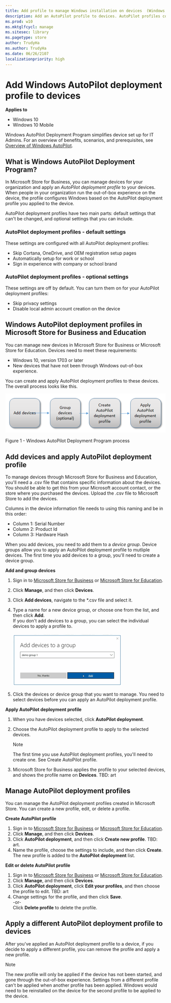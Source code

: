 ```yaml
---
title: Add profile to manage Windows installation on devices  (Windows 10)
description: Add an AutoPilot profile to devices. AutoPilot profiles control what is included in Windows set up experience for your employees. 
ms.prod: w10
ms.mktglfcycl: manage
ms.sitesec: library
ms.pagetype: store
author: TrudyHa
ms.author: TrudyHa
ms.date: 06/26/2107
localizationpriority: high
---
```


# Add Windows AutoPilot deployment profile to devices

**Applies to**

-   Windows 10
-   Windows 10 Mobile

Windows AutoPilot Deployment Program simplifies device set up for IT Admins. For an overview of benefits, scenarios, and prerequisites, see [Overview of Windows AutoPilot](https://review.docs.microsoft.com/en-us/windows/deployment/windows-10-auto-pilot?branch=dh-autopilot11975619).

## What is Windows AutoPilot Deployment Program?
In Microsoft Store for Business, you can manage devices for your organization and apply an *AutoPilot deployment profile* to your devices. When people in your organization run the out-of-box experience on the device, the profile configures Windows based on the AutoPilot deployment profile you applied to the device. 

AutoPilot deployment profiles have two main parts: default settings that can't be changed, and optional settings that you can include. 

### AutoPilot deployment profiles - default settings
These settings are configured with all AutoPilot deployment profiles:
- Skip Cortana, OneDrive, and OEM registration setup pages
- Automatically setup for work or school
- Sign in experience with company or school brand 

### AutoPilot deployment profiles - optional settings
These settings are off by default. You can turn them on for your AutoPilot deployment profiles:
- Skip privacy settings
- Disable local admin account creation on the device

## Windows AutoPilot deployment profiles in Microsoft Store for Business and Education
You can manage new devices in Microsoft Store for Business or Microsoft Store for Education. Devices need to meet these requirements:
- Windows 10, version 1703 or later
- New devices that have not been through Windows out-of-box experience. 

You can create and apply AutoPilot deployment profiles to these devices. The overall process looks like this. 

![Block diagram with main steps for using AutoPilot in Microsoft Store for Business: upload device list; group devices (this step is optional); add profile; and apply profile.](images/autopilot-process.png)

Figure 1 - Windows AutoPilot Deployment Program process

## Add devices and apply AutoPilot deployment profile
To manage devices through Microsoft Store for Business and Education, you'll need a .csv file that contains specific information about the devices. You should be able to get this from your Microsoft account contact, or the store where you purchased the devices. Upload the .csv file to Microsoft Store to add the devices. 

Columns in the device information file needs to using this naming and be in this order:
- Column 1: Serial Number
- Column 2: Product Id 
- Column 3: Hardware Hash   

When you add devices, you need to add them to a *device group*. Device groups allow you to apply an AutoPilot deployment profile to mutliple devices. The first time you add devices to a group, you'll need to create a device group. 

**Add and group devices**
1. Sign in to [Microsoft Store for Business](http://businessstore.microsoft.com) or [Microsoft Store for Education](https://educationstore.microsoft.com). 
2. Click **Manage**, and then click **Devices**.
3. Click **Add devices**, navigate to the *.csv file and select it. 
4. Type a name for a new device group, or choose one from the list, and then click **Add**. </br>
If you don't add devices to a group, you can select the individual devices to apply a profile to. <br>  
![Screenshot of Add devices to a group dialog. You can create a new group, or select a current group.](images/add-devices.png)</br>
 
5. Click the devices or device group that you want to manage. You need to select devices before you can apply an AutoPilot deployment profile. 

**Apply AutoPilot deployment profile**
1. When you have devices selected, click **AutoPilot deployment**. 
2. Choose the AutoPilot deployment profile to apply to the selected devices.
 
    > [!NOTE]
    > The first time you use AutoPilot deployment profiles, you'll need to create one. See Create AutoPilot profile.
     
3. Microsoft Store for Business applies the profile to your selected devices, and shows the profile name on **Devices**.
TBD: art 

## Manage AutoPilot deployment profiles
You can manage the AutoPilot deployment profiles created in Microsoft Store. You can create a new profile, edit, or delete a profile. 

**Create AutoPilot profile**
1. Sign in to [Microsoft Store for Business](http://businessstore.microsoft.com) or [Microsoft Store for Education](https://educationstore.microsoft.com). 
2. Click **Manage**, and then click **Devices**.
3. Click **AutoPilot deployment**, and then click **Create new profile**. 
TBD: art. 
4. Name the profile, choose the settings to include, and then click **Create**.</br>
The new profile is added to the **AutoPilot deployment** list.  

**Edit or delete AutoPilot profile**
1. Sign in to [Microsoft Store for Business](http://businessstore.microsoft.com) or [Microsoft Store for Education](https://educationstore.microsoft.com). 
2. Click **Manage**, and then click **Devices**.
3. Click **AutoPilot deployment**, click **Edit your profiles**, and then choose the profile to edit.
TBD: art
4. Change settings for the profile, and then click **Save**.</br> 
-or-</br>
Click **Delete profile** to delete the profile. 

## Apply a different AutoPilot deployment profile to devices
After you've applied an AutoPilot deployment profile to a device, if you decide to apply a different profile, you can remove the profile and apply a new profile. 

> [!NOTE]
> The new profile will only be applied if the device has not been started, and gone through the out-of-box experience. Settings from a different profile can't be applied when another profile has been applied. Windows would need to be reinstalled on the device for the second profile to be applied to the device. 

